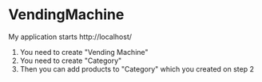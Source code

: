 # VendingMachine

My application starts http://localhost/

1. You need to create "Vending Machine"
2. You need to create "Category"
3. Then you can add products to "Category" which you created on step 2
